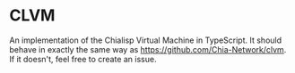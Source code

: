 # CLVM

An implementation of the Chialisp Virtual Machine in TypeScript. It should behave in exactly the same way as https://github.com/Chia-Network/clvm. If it doesn't, feel free to create an issue.
